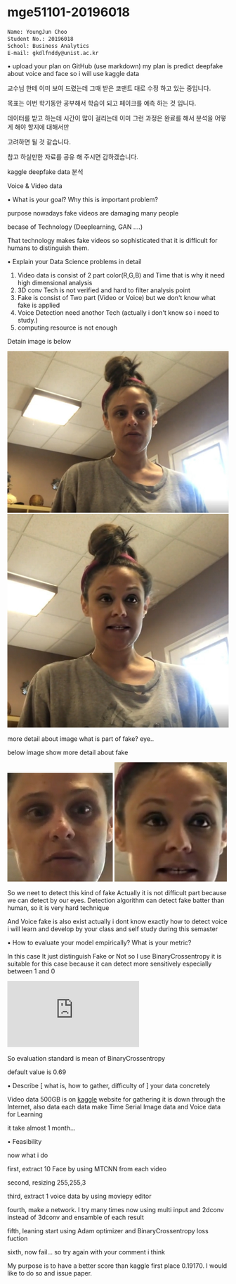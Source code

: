 # mge51101-20196018

```
Name: YoungJun Choo  
Student No.: 20196018  
School: Business Analytics  
E-mail: gkdlfnddy@unist.ac.kr  

```


• upload your plan on GitHub (use markdown)
my plan is predict deepfake about voice and face so i will use kaggle data

교수님 한테 이미 보여 드렸는데 그때 받은 코맨트 대로 수정 하고 있는 중입니다. 

목표는 이번 학기동안 공부해서 학습이 되고 페이크를 예측 하는 것 입니다. 

데이터를 받고 하는데 시간이 많이 걸리는데 이미 그런 과정은 완료를 해서 분석을 어떻게 해야 할지에 대해서만 

고려하면 될 것 같습니다. 

참고 하실만한 자료를 공유 해 주시면 감하겠습니다. 
 

kaggle deepfake data 분석 

Voice & Video data

• What is your goal? Why this is important problem?

purpose nowadays fake videos are damaging many people 

becase of Technology (Deeplearning, GAN ....)

That technology makes fake videos so sophisticated that it is difficult for humans to distinguish them.

• Explain your Data Science problems in detail

1. Video data is consist of 2 part color(R,G,B) and Time that is why it need high dimensional analysis
2. 3D conv Tech is not verified and hard to filter analysis point
3. Fake is consist of Two part (Video or Voice) but we don't know what fake is applied
4. Voice Detection need anothor Tech (actually i don't know so i need to study.)
5. computing resource is not enough 

Detain image is below 

![realimage](deepfakedetection/sample/real.jpg)
![fakeimage](deepfakedetection/sample/fake.jpg)

more detail about image 
what is part of fake? eye.. 

below image show more detail about fake

![realdetailimage](deepfakedetection/sample/realdetail.jpg)
![fakedetailimage](deepfakedetection/sample/fakedetail.jpg)

So we neet to detect this kind of fake 
Actually it is not difficult part because we can detect by our eyes.
Detection algorithm can detect fake batter than human, so it is very hard technique

And Voice fake is also exist actually i dont know exactly how to detect voice i will learn and develop by your class and self study during this semaster

• How to evaluate your model empirically? What is your metric?

In this case It  just distinguish Fake or Not so I use BinaryCrossentropy it is suitable for this case because it can detect more sensitively especially between 1 and 0

![equation](https://latex.codecogs.com/gif.latex?-%5Cfrac%7B1%7D%7BN%7D%5Csum_%7Bi%3D1%7D%5EN%20%5By_i%20%5Clog%28%5Chat%7By%7D_i%29&plus;%281-y_i%29%20%5Clog%281-%5Chat%7By%7D_i%29%5D)

So evaluation standard is mean of BinaryCrossentropy 

default value is 0.69 

• Describe [ what is, how to gather, difficulty of ] your data concretely

Video data 500GB is on [kaggle](https://www.kaggle.com/c/deepfake-detection-challenge/data, "kaggle link") website for gathering it is down through the Internet, also data each data make Time Serial Image data and Voice data for Learning 

it take almost 1 month...

• Feasibility

now what i do 

first, extract 10 Face by using MTCNN from each video 

second, resizing 255,255,3 

third, extract 1 voice data by using moviepy editor

fourth, make a network. I try many times now using multi input and 2dconv instead of 3dconv and ensamble of each result

fifth, leaning start using Adam optimizer and BinaryCrossentropy loss fuction

sixth, now fail... so try again with your comment i think 

My purpose is to have a better score than kaggle first place 0.19170. I would like to do so and issue paper.
